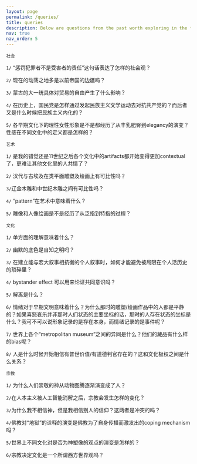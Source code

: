 ```yaml
---
layout: page
permalink: /queries/
title: queries
description: Below are questions from the past worth exploring in the future.
nav: true
nav_order: 5
---
```

`社会`

`1/` “惩罚犯罪者不是受害者的责任”这句话表达了怎样的社会观？

`2/` 现在的动荡之地多是以前帝国的边疆吗？

`3/` 蒙古的大一统具体对贸易的自由产生了什么影响？

`4/` 在历史上，国民党是怎样通过发起民族主义文学运动去对抗共产党的？而后者又是什么时候把民族主义内化的？

`5/` 各早期文化下的理性女性形象是不是都经历了从丰乳肥臀到elegancy的演变？性感在不同文化中的定义都是怎样的？

`艺术`

`1/` 是我的错觉还是11世纪之后各个文化中的artifacts都开始变得更加contextual了，更难让其他文化里的人共情了？

`2/` 汉代与古埃及在类平面雕塑及绘画上有可比性吗？

`3/`辽金木雕和中世纪木雕之间有可比性吗？

`4/` “pattern”在艺术中意味着什么？

`5/` 雕像和人像绘画是不是经历了从泛指到特指的过程？

`文化`

`1/` 单方面的理解意味着什么？

`2/` 幽默的底色是自知之明吗？

`3/` 在建立能与宏大叙事相抗衡的个人叙事时，如何才能避免被局限在个人活历史的琐碎里？

`4/` bystander effect 可以用来论证共同意识吗？

`5/` 解离是什么？

`6/` 情绪对于早期文明意味着什么？为什么那时的雕塑/绘画作品中的人都是平静的？如果喜怒哀乐并非那时人们状态的主要坐标的话，那时的人存在状态的坐标是什么？我可不可以说形象记录的是存在本身，而情绪记录的是事件呢？

`7/` 世界上各个“metropolitan museum”之间的异同是什么？他们的藏品有什么样的bias呢？

`8/` 人是什么时候开始相信有普世价值/有道德判官存在的？这和文化极权之间是什么关系？

`宗教`

`1/` 为什么人们崇敬的神从动物图腾逐渐演变成了人？

`2/`在人本主义被人工智能消解之后，宗教会发生怎样的变化？

`3/`为什么我不相信神，但是我相信别人的信仰？这两者是冲突的吗？

`4/`佛教对“地狱”的诠释的演变是佛教为了自身传播而激发出的coping mechanism吗？

`5/`世界上不同文化对是否为神塑像的观点的演变是怎样的？

`6/`宗教决定文化是一个所谓西方世界观吗？












